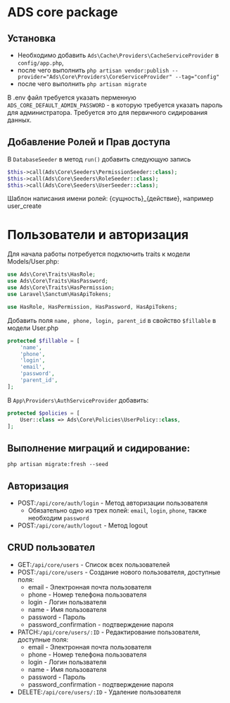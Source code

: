 # ADS core package

## Установка

* Необходимо добавить `Ads\Cache\Providers\CacheServiceProvider` в `config/app.php`,
* после чего выполнить `php artisan vendor:publish --provider="Ads\Core\Providers\CoreServiceProvider" --tag="config"`
* после чего выполнить `php artisan migrate`

В .env файл требуется указать перменную `ADS_CORE_DEFAULT_ADMIN_PASSWORD` - в которую требуется указать пароль для
администратора. Требуется это для первичного сидирования данных.

## Добавление Ролей и Прав доступа

В `DatabaseSeeder` в метод `run()` добавить следующую запись
```php
$this->call(Ads\Core\Seeders\PermissionSeeder::class);
$this->call(Ads\Core\Seeders\RoleSeeder::class);
$this->call(Ads\Core\Seeders\UserSeeder::class);
```

Шаблон написания имени ролей: {сущность}_{действие}, например user_create

# Пользователи и авторизация

Для начала работы потребуется подключить traits к модели Models/User.php:

```php
use Ads\Core\Traits\HasRole;
use Ads\Core\Traits\HasPassword;
use Ads\Core\Traits\HasPermission;
use Laravel\Sanctum\HasApiTokens;

use HasRole, HasPermission, HasPassword, HasApiTokens;
```

Добавить поля `name, phone, login, parent_id` в свойство `$fillable` в модели User.php
```php
protected $fillable = [
    'name',
    'phone',
    'login',
    'email',
    'password',
    'parent_id',
];
```

В `App\Providers\AuthServiceProvider` добавить:
```php
protected $policies = [
    User::class => Ads\Core\Policies\UserPolicy::class,
];
```

## Выполнение миграций и сидирование:

```shell
php artisan migrate:fresh --seed
```

## Авторизация
* POST:`/api/core/auth/login` - Метод авторизации пользователя
  * Обязательно одно из трех полей: `email`, `login`, `phone`, также необходим `password`
* POST:`/api/core/auth/logout` - Метод logout

## CRUD пользовател
* GET:`/api/core/users` - Список всех пользователей
* POST:`/api/core/users` - Создание нового пользователя, доступные поля:
  * email - Электронная почта пользователя
  * phone - Номер телефона пользователя
  * login - Логин пользвателя
  * name - Имя пользователя
  * password - Пароль
  * password_confirmation - подтверждение пароля
* PATCH:`/api/core/users/:ID` - Редактирование пользователя, доступные поля:
  * email - Электронная почта пользователя
  * phone - Номер телефона пользователя
  * login - Логин пользвателя
  * name - Имя пользователя
  * password - Пароль
  * password_confirmation - подтверждение пароля
* DELETE:`/api/core/users/:ID` - Удаление пользователя


